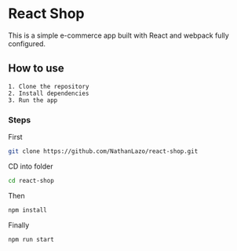 # React Shop

This is a simple e-commerce app built with React and webpack fully configured.

## How to use

    1. Clone the repository
    2. Install dependencies
    3. Run the app

### Steps

First
```bash
git clone https://github.com/NathanLazo/react-shop.git
```
CD into folder
```bash
cd react-shop
```
Then
```bash
npm install
```
Finally
```bash
npm run start
```


